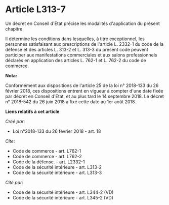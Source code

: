 # Article L313-7

Un décret en Conseil d'Etat précise les modalités d'application du présent chapitre. 

Il détermine les conditions dans lesquelles, à titre exceptionnel, les personnes satisfaisant aux prescriptions de l'article
L. 2332-1 du code de la défense et des articles L. 313-2 et L. 313-3 du présent code peuvent participer aux manifestations
commerciales et aux salons professionnels déclarés en application des articles L. 762-1 et L. 762-2 du code de commerce.

**Nota:**

Conformément aux dispositions de l'article 25 de la loi n° 2018-133 du 26 février 2018, ces dispositions entrent en vigueur à
compter d'une date fixée par décret en Conseil d'Etat, et au plus tard le 14 septembre 2018. Le décret n° 2018-542 du 26 juin
2018 a fixé cette date au 1er août 2018.

**Liens relatifs à cet article**

_Créé par_:

  - Loi n°2018-133 du 26 février 2018 - art. 18

_Cite_:

  - Code de commerce - art. L762-1
  - Code de commerce - art. L762-2
  - Code de la défense. - art. L2332-1
  - Code de la sécurité intérieure - art. L313-2
  - Code de la sécurité intérieure - art. L313-3

_Cité par_:

  - Code de la sécurité intérieure - art. L344-2 (VD)
  - Code de la sécurité intérieure - art. L345-2 (VD)
